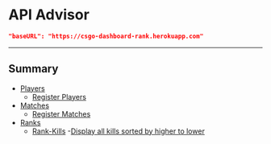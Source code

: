 # API Advisor

```json
"baseURL": "https://csgo-dashboard-rank.herokuapp.com"
```
---
## Summary
- [Players](#players)
  - [Register Players](#register-players)
- [Matches](#matches)
  - [Register Matches](#register-matches)
- [Ranks](#ranks)
  - [Rank-Kills](#rank-kills)
    -[Display all kills sorted by higher to lower](#rank-kills-sorted)  

